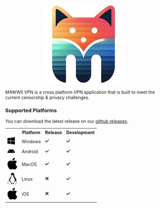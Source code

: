 <center>
<img src="images/mawwii.png" width="256"/>
</center>

MAWWII VPN is a cross platform VPN application that is built to meet the current censorship & privacy challenges.

### Supported Platforms
You can download the latest release on our [github releases](https://github.com/mawwii/vpn/releases).
<table>
  <!-- Windows Download -->
  <tr>
    <th></th>
    <th>Platform</th>
    <th>Release</th>
    <th>Development</th>
  </tr>
  <!-- Windows -->
  <tr>
    <td>
      <img src="svg/windows.svg" width="24" />
    </td>
    <td>Windows</td>
    <td><img src="svg/check.svg" width="12" /></td>
    <td><img src="svg/check.svg" width="12" /></td>
  </tr>
  <!-- Android -->
  <tr>
    <td>
      <img src="svg/android.svg" width="24" />
    </td>
    <td>Android</td>
    <td><img src="svg/check.svg" width="12" /></td>
    <td><img src="svg/check.svg" width="12" /></td>
  </tr>
  <!-- MacOS -->
  <tr>
    <td>
      <img src="svg/apple.svg" width="32" />
    </td>
    <td>MacOS</td>
    <td><img src="svg/check.svg" width="12" /></td>
    <td><img src="svg/check.svg" width="12" /></td>
  </tr>
  <!-- Linux -->
  <tr>
    <td>
      <img src="svg/linux.svg" width="32" />
    </td>
    <td>Linux</td>
    <td><img src="svg/xmark.svg" width="12" /></td>
    <td><img src="svg/check.svg" width="12" /></td>
  </tr>
  <!-- iOS -->
  <tr>
    <td>
      <img src="svg/apple.svg" width="32" />
    </td>
    <td>iOS</td>
    <td><img src="svg/xmark.svg" width="12" /></td>
    <td><img src="svg/check.svg" width="12" /></td>
  </tr>
</table>
